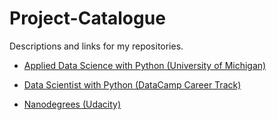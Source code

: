 # Project-Catalogue

Descriptions and links for my repositories. 

- [Applied Data Science with Python (University of Michigan)](https://github.com/iDataist/Project-Catalogue/blob/master/Applied%20Data%20Science%20with%20Python.md)

- [Data Scientist with Python (DataCamp Career Track)](https://github.com/iDataist/Project-Catalogue/blob/master/Data%20Scientist%20with%20Python.md)

- [Nanodegrees (Udacity)](https://github.com/iDataist/Project-Catalogue/blob/master/Nanodegrees.md)
